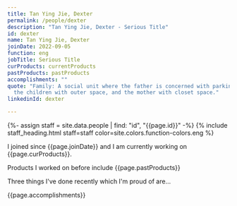 ```yaml
---
title: Tan Ying Jie, Dexter
permalink: /people/dexter
description: "Tan Ying Jie, Dexter - Serious Title"
id: dexter
name: Tan Ying Jie, Dexter
joinDate: 2022-09-05
function: eng
jobTitle: Serious Title
curProducts: currentProducts
pastProducts: pastProducts
accomplishments: ""
quote: "Family: A social unit where the father is concerned with parking space,
  the children with outer space, and the mother with closet space."
linkedinId: dexter

---
```


{%- assign staff = site.data.people | find: "id", "{{page.id}}" -%}
{% include staff_heading.html staff=staff color=site.colors.function-colors.eng %}

<p>I joined since {{page.joinDate}} and I am currently working on {{page.curProducts}}.</p>

<p>Products I worked on before include {{page.pastProducts}}</p>

<p>Three things I've done recently which I'm proud of are...</p>
{{page.accomplishments}}
